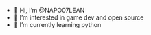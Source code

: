 - 👋 Hi, I’m @NAPO07LEAN
- 👀 I’m interested in game dev and open source
- 🌱 I’m currently learning python


<!---
NAPO07LEAN/NAPO07LEAN is a ✨ special ✨ repository because its `README.md` (this file) appears on your GitHub profile.
You can click the Preview link to take a look at your changes.
--->

